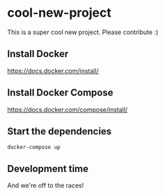 # cool-new-project

This is a super cool new project. Please contribute :)

## Install Docker

https://docs.docker.com/install/

## Install Docker Compose

https://docs.docker.com/compose/install/

## Start the dependencies

`docker-compose up`

## Development time

And we're off to the races!